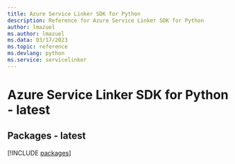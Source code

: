```yaml
---
title: Azure Service Linker SDK for Python
description: Reference for Azure Service Linker SDK for Python
author: lmazuel
ms.author: lmazuel
ms.data: 03/17/2023
ms.topic: reference
ms.devlang: python
ms.service: servicelinker
---
```

# Azure Service Linker SDK for Python - latest
## Packages - latest
[!INCLUDE [packages](service-linker-index.md)]